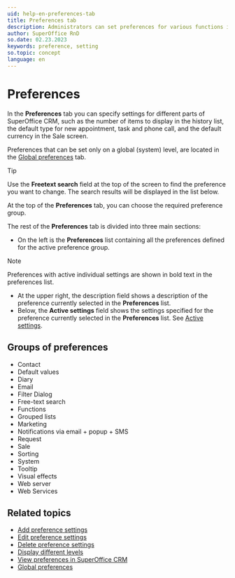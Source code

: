 ```yaml
---
uid: help-en-preferences-tab
title: Preferences tab
description: Administrators can set preferences for various functions in the system for specific users, user groups, or for the entire SuperOffice CRM (global preferences).
author: SuperOffice RnD
so.date: 02.23.2023
keywords: preference, setting
so.topic: concept
language: en
---
```


# Preferences

In the **Preferences** tab you can specify settings for different parts of SuperOffice CRM, such as the number of items to display in the history list, the default type for new appointment, task and phone call, and the default currency in the Sale screen.

Preferences that can be set only on a global (system) level, are located in the [Global preferences][1] tab.

> [!TIP]
> Use the **Freetext search** field at the top of the screen to find the preference you want to change. The search results will be displayed in the list below.

At the top of the **Preferences** tab, you can choose the required preference group.

The rest of the **Preferences** tab is divided into three main sections:

* On the left is the **Preferences** list containing all the preferences defined for the active preference group.

> [!NOTE]
> Preferences with active individual settings are shown in bold text in the preferences list.

* At the upper right, the description field shows a description of the preference currently selected in the **Preferences** list.
* Below, the **Active settings** field shows the settings specified for the preference currently selected in the **Preferences** list. See [Active settings][2].

## Groups of preferences

* Contact
* Default values
* Diary
* Email
* Filter Dialog
* Free-text search
* Functions
* Grouped lists
* Marketing
* Notifications via email + popup + SMS
* Request
* Sale
* Sorting
* System
* Tooltip
* Visual effects
* Web server
* Web Services

## Related topics

* [Add preference settings][3]
* [Edit preference settings][4]
* [Delete preference settings][5]
* [Display different levels][6]
* [View preferences in SuperOffice CRM][7]
* [Global preferences][1]

<!-- Referenced links -->
[1]: ../global-preferences.md
[2]: active-settings.md
[3]: adding-preference-settings.md
[4]: editing-preference-settings.md
[5]: deleting-preference-settings.md
[6]: displaying-different-levels.md
[7]: viewing-preferences-in-superoffice-crm.md

<!-- Referenced images -->
